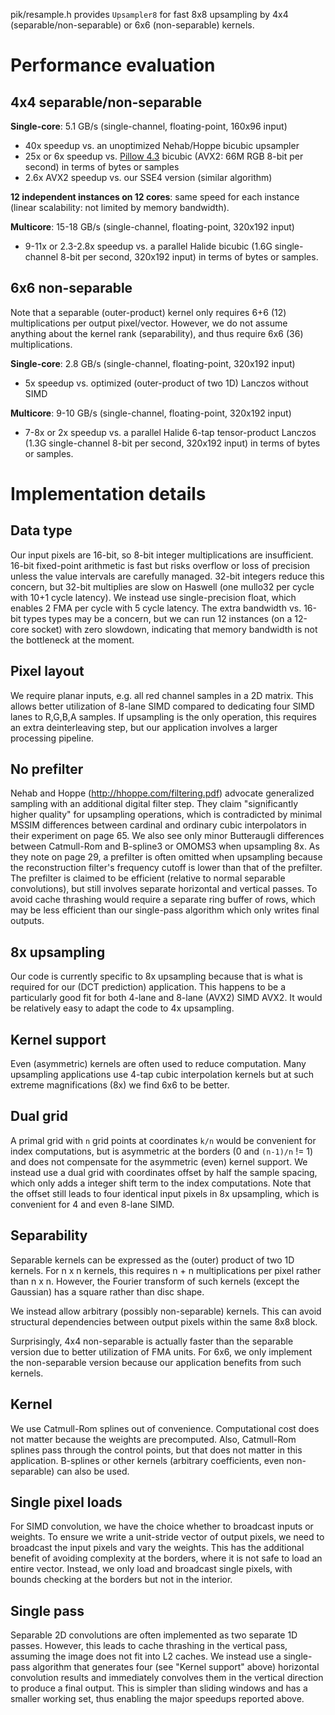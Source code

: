 pik/resample.h provides `Upsampler8` for fast 8x8 upsampling by 4x4
(separable/non-separable) or 6x6 (non-separable) kernels.

# Performance evaluation

## 4x4 separable/non-separable

__Single-core__: 5.1 GB/s (single-channel, floating-point, 160x96 input)

*   40x speedup vs. an unoptimized Nehab/Hoppe bicubic upsampler
*   25x or 6x speedup vs. [Pillow 4.3](http://python-pillow.org/pillow-perf/)
    bicubic (AVX2: 66M RGB 8-bit per second) in terms of bytes or samples
*   2.6x AVX2 speedup vs. our SSE4 version (similar algorithm)

__12 independent instances on 12 cores__: same speed for each instance (linear
scalability: not limited by memory bandwidth).

__Multicore__: 15-18 GB/s (single-channel, floating-point, 320x192 input)

*   9-11x or 2.3-2.8x speedup vs. a parallel Halide bicubic (1.6G single-channel
    8-bit per second, 320x192 input) in terms of bytes or samples.

## 6x6 non-separable

Note that a separable (outer-product) kernel only requires 6+6 (12)
multiplications per output pixel/vector. However, we do not assume anything
about the kernel rank (separability), and thus require 6x6 (36) multiplications.

__Single-core__: 2.8 GB/s (single-channel, floating-point, 320x192 input)

*   5x speedup vs. optimized (outer-product of two 1D) Lanczos without SIMD

__Multicore__: 9-10 GB/s (single-channel, floating-point, 320x192 input)

*   7-8x or 2x speedup vs. a parallel Halide 6-tap tensor-product Lanczos (1.3G
    single-channel 8-bit per second, 320x192 input) in terms of bytes or
    samples.

# Implementation details

## Data type

Our input pixels are 16-bit, so 8-bit integer multiplications are insufficient.
16-bit fixed-point arithmetic is fast but risks overflow or loss of precision
unless the value intervals are carefully managed. 32-bit integers reduce this
concern, but 32-bit multiplies are slow on Haswell (one mullo32 per cycle with
10+1 cycle latency). We instead use single-precision float, which enables 2 FMA
per cycle with 5 cycle latency. The extra bandwidth vs. 16-bit types types may
be a concern, but we can run 12 instances (on a 12-core socket) with zero
slowdown, indicating that memory bandwidth is not the bottleneck at the moment.

## Pixel layout

We require planar inputs, e.g. all red channel samples in a 2D matrix. This
allows better utilization of 8-lane SIMD compared to dedicating four SIMD lanes
to R,G,B,A samples. If upsampling is the only operation, this requires an extra
deinterleaving step, but our application involves a larger processing pipeline.

## No prefilter

Nehab and Hoppe (http://hhoppe.com/filtering.pdf) advocate generalized sampling
with an additional digital filter step. They claim "significantly higher
quality" for upsampling operations, which is contradicted by minimal MSSIM
differences between cardinal and ordinary cubic interpolators in their
experiment on page 65. We also see only minor Butteraugli differences between
Catmull-Rom and B-spline3 or OMOMS3 when upsampling 8x. As they note on page 29,
a prefilter is often omitted when upsampling because the reconstruction filter's
frequency cutoff is lower than that of the prefilter. The prefilter is claimed
to be efficient (relative to normal separable convolutions), but still involves
separate horizontal and vertical passes. To avoid cache thrashing would require
a separate ring buffer of rows, which may be less efficient than our single-pass
algorithm which only writes final outputs.

## 8x upsampling

Our code is currently specific to 8x upsampling because that is what is required
for our (DCT prediction) application. This happens to be a particularly good fit
for both 4-lane and 8-lane (AVX2) SIMD AVX2. It would be relatively easy to
adapt the code to 4x upsampling.

## Kernel support

Even (asymmetric) kernels are often used to reduce computation. Many upsampling
applications use 4-tap cubic interpolation kernels but at such extreme
magnifications (8x) we find 6x6 to be better.

## Dual grid

A primal grid with `n` grid points at coordinates `k/n` would be convenient for
index computations, but is asymmetric at the borders (0 and `(n-1)/n` != 1) and
does not compensate for the asymmetric (even) kernel support. We instead use a
dual grid with coordinates offset by half the sample spacing, which only adds a
integer shift term to the index computations. Note that the offset still leads
to four identical input pixels in 8x upsampling, which is convenient for 4 and
even 8-lane SIMD.

## Separability

Separable kernels can be expressed as the (outer) product of two 1D kernels. For
n x n kernels, this requires n + n multiplications per pixel rather than n x n.
However, the Fourier transform of such kernels (except the Gaussian) has a
square rather than disc shape.

We instead allow arbitrary (possibly non-separable) kernels. This can avoid
structural dependencies between output pixels within the same 8x8 block.

Surprisingly, 4x4 non-separable is actually faster than the separable version
due to better utilization of FMA units. For 6x6, we only implement the
non-separable version because our application benefits from such kernels.

## Kernel

We use Catmull-Rom splines out of convenience. Computational cost does not
matter because the weights are precomputed. Also, Catmull-Rom splines pass
through the control points, but that does not matter in this application.
B-splines or other kernels (arbitrary coefficients, even non-separable) can also
be used.

## Single pixel loads

For SIMD convolution, we have the choice whether to broadcast inputs or weights.
To ensure we write a unit-stride vector of output pixels, we need to broadcast
the input pixels and vary the weights. This has the additional benefit of
avoiding complexity at the borders, where it is not safe to load an entire
vector. Instead, we only load and broadcast single pixels, with bounds checking
at the borders but not in the interior.

## Single pass

Separable 2D convolutions are often implemented as two separate 1D passes.
However, this leads to cache thrashing in the vertical pass, assuming the image
does not fit into L2 caches. We instead use a single-pass algorithm that
generates four (see "Kernel support" above) horizontal convolution results and
immediately convolves them in the vertical direction to produce a final output.
This is simpler than sliding windows and has a smaller working set, thus
enabling the major speedups reported above.
